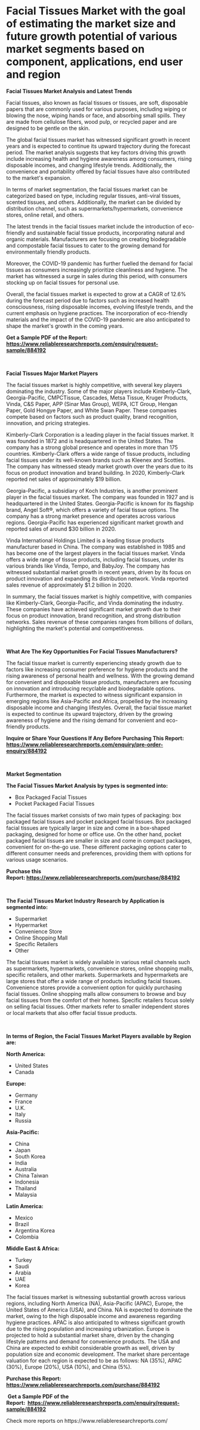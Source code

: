 <p><h1>Facial Tissues Market with the goal of estimating the market size and future growth potential of various market segments based on component, applications, end user and region</h1></p><p><strong>Facial Tissues Market Analysis and Latest Trends</strong></p>
<p><p>Facial tissues, also known as facial tissues or tissues, are soft, disposable papers that are commonly used for various purposes, including wiping or blowing the nose, wiping hands or face, and absorbing small spills. They are made from cellulose fibers, wood pulp, or recycled paper and are designed to be gentle on the skin.</p><p>The global facial tissues market has witnessed significant growth in recent years and is expected to continue its upward trajectory during the forecast period. The market analysis suggests that key factors driving this growth include increasing health and hygiene awareness among consumers, rising disposable incomes, and changing lifestyle trends. Additionally, the convenience and portability offered by facial tissues have also contributed to the market's expansion.</p><p>In terms of market segmentation, the facial tissues market can be categorized based on type, including regular tissues, anti-viral tissues, scented tissues, and others. Additionally, the market can be divided by distribution channel, such as supermarkets/hypermarkets, convenience stores, online retail, and others.</p><p>The latest trends in the facial tissues market include the introduction of eco-friendly and sustainable facial tissue products, incorporating natural and organic materials. Manufacturers are focusing on creating biodegradable and compostable facial tissues to cater to the growing demand for environmentally friendly products.</p><p>Moreover, the COVID-19 pandemic has further fuelled the demand for facial tissues as consumers increasingly prioritize cleanliness and hygiene. The market has witnessed a surge in sales during this period, with consumers stocking up on facial tissues for personal use.</p><p>Overall, the facial tissues market is expected to grow at a CAGR of 12.6% during the forecast period due to factors such as increased health consciousness, rising disposable incomes, evolving lifestyle trends, and the current emphasis on hygiene practices. The incorporation of eco-friendly materials and the impact of the COVID-19 pandemic are also anticipated to shape the market's growth in the coming years.</p></p>
<p><strong>Get a Sample PDF of the Report:&nbsp; <a href="https://www.reliableresearchreports.com/enquiry/request-sample/884192">https://www.reliableresearchreports.com/enquiry/request-sample/884192</a></strong></p>
<p>&nbsp;</p>
<p><strong>Facial Tissues Major Market Players</strong></p>
<p><p>The facial tissues market is highly competitive, with several key players dominating the industry. Some of the major players include Kimberly-Clark, Georgia-Pacific, CMPCTissue, Cascades, Metsa Tissue, Kruger Products, Vinda, C&S Paper, APP (Sinar Mas Group), WEPA, ICT Group, Hengan Paper, Gold Hongye Paper, and White Swan Paper. These companies compete based on factors such as product quality, brand recognition, innovation, and pricing strategies.</p><p>Kimberly-Clark Corporation is a leading player in the facial tissues market. It was founded in 1872 and is headquartered in the United States. The company has a strong global presence and operates in more than 175 countries. Kimberly-Clark offers a wide range of tissue products, including facial tissues under its well-known brands such as Kleenex and Scotties. The company has witnessed steady market growth over the years due to its focus on product innovation and brand building. In 2020, Kimberly-Clark reported net sales of approximately $19 billion.</p><p>Georgia-Pacific, a subsidiary of Koch Industries, is another prominent player in the facial tissues market. The company was founded in 1927 and is headquartered in the United States. Georgia-Pacific is known for its flagship brand, Angel Soft®, which offers a variety of facial tissue options. The company has a strong market presence and operates across various regions. Georgia-Pacific has experienced significant market growth and reported sales of around $30 billion in 2020.</p><p>Vinda International Holdings Limited is a leading tissue products manufacturer based in China. The company was established in 1985 and has become one of the largest players in the facial tissues market. Vinda offers a wide range of tissue products, including facial tissues, under its various brands like Vinda, Tempo, and BabyJoy. The company has witnessed substantial market growth in recent years, driven by its focus on product innovation and expanding its distribution network. Vinda reported sales revenue of approximately $1.2 billion in 2020.</p><p>In summary, the facial tissues market is highly competitive, with companies like Kimberly-Clark, Georgia-Pacific, and Vinda dominating the industry. These companies have achieved significant market growth due to their focus on product innovation, brand recognition, and strong distribution networks. Sales revenue of these companies ranges from billions of dollars, highlighting the market's potential and competitiveness.</p></p>
<p>&nbsp;</p>
<p><strong>What Are The Key Opportunities For Facial Tissues Manufacturers?</strong></p>
<p><p>The facial tissue market is currently experiencing steady growth due to factors like increasing consumer preference for hygiene products and the rising awareness of personal health and wellness. With the growing demand for convenient and disposable tissue products, manufacturers are focusing on innovation and introducing recyclable and biodegradable options. Furthermore, the market is expected to witness significant expansion in emerging regions like Asia-Pacific and Africa, propelled by the increasing disposable income and changing lifestyles. Overall, the facial tissue market is expected to continue its upward trajectory, driven by the growing awareness of hygiene and the rising demand for convenient and eco-friendly products.</p></p>
<p><strong>Inquire or Share Your Questions If Any Before Purchasing This Report: <a href="https://www.reliableresearchreports.com/enquiry/pre-order-enquiry/884192">https://www.reliableresearchreports.com/enquiry/pre-order-enquiry/884192</a></strong></p>
<p>&nbsp;</p>
<p><strong>Market Segmentation</strong></p>
<p><strong>The Facial Tissues Market Analysis by types is segmented into:</strong></p>
<p><ul><li>Box Packaged Facial Tissues</li><li>Pocket Packaged Facial Tissues</li></ul></p>
<p><p>The facial tissues market consists of two main types of packaging: box packaged facial tissues and pocket packaged facial tissues. Box packaged facial tissues are typically larger in size and come in a box-shaped packaging, designed for home or office use. On the other hand, pocket packaged facial tissues are smaller in size and come in compact packages, convenient for on-the-go use. These different packaging options cater to different consumer needs and preferences, providing them with options for various usage scenarios.</p></p>
<p><strong>Purchase this Report:&nbsp;<a href="https://www.reliableresearchreports.com/purchase/884192">https://www.reliableresearchreports.com/purchase/884192</a></strong></p>
<p>&nbsp;</p>
<p><strong>The Facial Tissues Market Industry Research by Application is segmented into:</strong></p>
<p><ul><li>Supermarket</li><li>Hypermarket</li><li>Convenience Store</li><li>Online Shopping Mall</li><li>Specific Retailers</li><li>Other</li></ul></p>
<p><p>The facial tissues market is widely available in various retail channels such as supermarkets, hypermarkets, convenience stores, online shopping malls, specific retailers, and other markets. Supermarkets and hypermarkets are large stores that offer a wide range of products including facial tissues. Convenience stores provide a convenient option for quickly purchasing facial tissues. Online shopping malls allow consumers to browse and buy facial tissues from the comfort of their homes. Specific retailers focus solely on selling facial tissues. Other markets refer to smaller independent stores or local markets that also offer facial tissue products.</p></p>
<p>&nbsp;</p>
<p><strong>In terms of Region, the Facial Tissues Market Players available by Region are:</strong></p>
<p>
    <p> <strong> North America: </strong>
        <ul>
            <li>United States</li>
            <li>Canada</li>
        </ul>
        </p> 
    <p> <strong> Europe: </strong>
        <ul>
            <li>Germany</li>
            <li>France</li>
            <li>U.K.</li>
            <li>Italy</li>
            <li>Russia</li>
        </ul>
        </p> 
    <p> <strong> Asia-Pacific: </strong>
        <ul>
            <li>China</li>
            <li>Japan</li>
            <li>South Korea</li>
            <li>India</li>
            <li>Australia</li>
            <li>China Taiwan</li>
            <li>Indonesia</li>
            <li>Thailand</li>
            <li>Malaysia</li>
        </ul>
        </p> 
    <p> <strong> Latin America: </strong>
        <ul>
            <li>Mexico</li>
            <li>Brazil</li>
            <li>Argentina Korea</li>
            <li>Colombia</li>
        </ul>
        </p> 
    <p> <strong> Middle East & Africa: </strong>
        <ul>
            <li>Turkey</li>
            <li>Saudi</li>
            <li>Arabia</li>
            <li>UAE</li>
            <li>Korea</li>
        </ul>
    </p>
    </p>
<p><p>The facial tissues market is witnessing substantial growth across various regions, including North America (NA), Asia-Pacific (APAC), Europe, the United States of America (USA), and China. NA is expected to dominate the market, owing to the high disposable income and awareness regarding hygiene practices. APAC is also anticipated to witness significant growth due to the rising population and increasing urbanization. Europe is projected to hold a substantial market share, driven by the changing lifestyle patterns and demand for convenience products. The USA and China are expected to exhibit considerable growth as well, driven by population size and economic development. The market share percentage valuation for each region is expected to be as follows: NA (35%), APAC (30%), Europe (20%), USA (10%), and China (5%).</p></p>
<p><strong>Purchase this Report: <a href="https://www.reliableresearchreports.com/purchase/884192">https://www.reliableresearchreports.com/purchase/884192</a></strong></p>
<p>&nbsp;<strong>Get a Sample PDF of the Report:&nbsp;&nbsp;<a href="https://www.reliableresearchreports.com/enquiry/request-sample/884192">https://www.reliableresearchreports.com/enquiry/request-sample/884192</a></strong></p>
<p><strong></strong></p>
<p>Check more reports on https://www.reliableresearchreports.com/</p>
